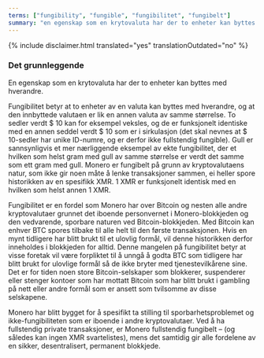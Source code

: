 ```yaml
---
terms: ["fungibility", "fungible", "fungibilitet", "fungibelt"]
summary: "en egenskap som en krytovaluta har der to enheter kan byttes med hverandre"
---
```


{% include disclaimer.html translated="yes" translationOutdated="no" %}
### Det grunnleggende

En egenskap som en krytovaluta har der to enheter kan byttes med hverandre.

Fungibilitet betyr at to enheter av en valuta kan byttes med hverandre, og at den innbyttede valutaen er lik en annen valuta av samme størrelse. To sedler verdt $ 10 kan for eksempel veksles, og de er funksjonelt identiske med en annen seddel verdt $ 10 som er i sirkulasjon (det skal nevnes at $ 10-sedler har unike ID-numre, og er derfor ikke fullstendig fungible). Gull er sannsynligvis et mer nærliggende eksempel av ekte fungibilitet, der et hvilken som helst gram med gull av samme størrelse er verdt det samme som ett gram med gull. Monero er fungibelt på grunn av kryptovalutaens natur, som ikke gir noen måte å lenke transaksjoner sammen, ei heller spore historikken av en spesifikk XMR. 1 XMR er funksjonelt identisk med en hvilken som helst annen 1 XMR.

Fungibilitet er en fordel som Monero har over Bitcoin og nesten alle andre kryptovalutaer grunnet det iboende personvernet i Monero-blokkjeden og den vedvarende, sporbare naturen ved Bitcoin-blokkjeden. Med Bitcoin kan enhver BTC spores tilbake til alle helt til den første transaksjonen. Hvis en mynt tidligere har blitt brukt til et ulovlig formål, vil denne historikken derfor inneholdes i blokkjeden for alltid. Denne mangelen på fungibilitet betyr at visse foretak vil være forpliktet til å unngå å godta BTC som tidligere har blitt brukt for ulovlige formål så de ikke bryter med tjenestevilkårene sine. Det er for tiden noen store Bitcoin-selskaper som blokkerer, suspenderer eller stenger kontoer som har mottatt Bitcoin som har blitt brukt i gambling på nett eller andre formål som er ansett som tvilsomme av disse selskapene.

Monero har blitt bygget for å spesifikt ta stilling til sporbarhetsproblemet og ikke-fungibiliteten som er iboende i andre kryptovalutaer. Ved å ha fullstendig private transaksjoner, er Monero fullstendig fungibelt – (og således kan ingen XMR svartelistes), mens det samtidig gir alle fordelene av en sikker, desentralisert, permanent blokkjede.

